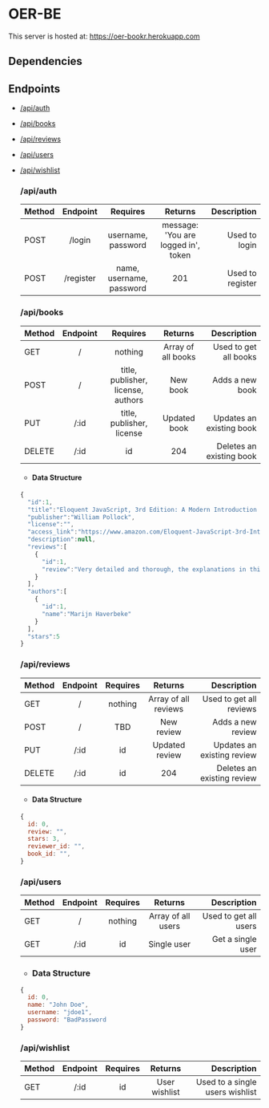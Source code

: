 # OER-BE
This server is hosted at: https://oer-bookr.herokuapp.com

## Dependencies

## Endpoints
- [/api/auth](#/api/auth)
- [/api/books](#/api/books)
- [/api/reviews](#/api/reviews)
- [/api/users](#/api/users)
- [/api/wishlist](#/api/wishlist)

  ### /api/auth<a name="/api/auth"></a>
  | Method | Endpoint | Requires | Returns | Description |
  | ------ |:--------:|:--------:|:-----------:| -------:|
  | POST   | /login    | username, password | message: 'You are logged in', token | Used to login |
  | POST   | /register | name, username, password | 201 | Used to register |

  ### /api/books<a name="/api/books"></a>
  | Method | Endpoint | Requires | Returns | Description |
  | ------ |:--------:|:--------:|:-----------:| -------:|
  | GET    | /    | nothing | Array of all books | Used to get all books |
  | POST   | /    | title, publisher, license, authors | New book | Adds a new book |
  | PUT    | /:id | title, publisher, license | Updated book | Updates an existing book |
  | DELETE | /:id | id | 204 | Deletes an existing book |
    - #### Data Structure
    ```javascript
    {
      "id":1,
      "title":"Eloquent JavaScript, 3rd Edition: A Modern Introduction to Programming",
      "publisher":"William Pollock",
      "license":"",
      "access_link":"https://www.amazon.com/Eloquent-JavaScript-3rd-Introduction-Programming/dp/1593279507/ref=sr_1_5?crid=2WUA5IJAH5DLY&keywords=books+javascript&qid=1569177402&sprefix=books+javasc%2Caps%2C132&sr=8-5","thumbnail":"../../assets/eloquent_thumbnail.jpeg",
      "description":null,
      "reviews":[
        {
          "id":1,
          "review":"Very detailed and thorough, the explanations in this book helped me understand JS. Finding this resource was like taking a breath of fresh air.","stars":5
        }
      ],
      "authors":[
        {
          "id":1,
          "name":"Marijn Haverbeke"
        }
      ],
      "stars":5
    }
    ```

  ### /api/reviews<a name="/api/reviews"></a>
  | Method | Endpoint | Requires | Returns | Description |
  | ------ |:--------:|:--------:|:-----------:| -------:|
  | GET    | /    | nothing | Array of all reviews | Used to get all reviews |
  | POST   | /    | TBD | New review | Adds a new review |
  | PUT    | /:id | id | Updated review | Updates an existing review |
  | DELETE | /:id | id | 204 | Deletes an existing review |
    - #### Data Structure
    ```javascript
    {
      id: 0,
      review: "",
      stars: 3,
      reviewer_id: "",
      book_id: "",
    }
    ```

  ### /api/users<a name="/api/users"></a>
  | Method | Endpoint | Requires | Returns | Description |
  | ------ |:--------:|:--------:|:-----------:| -------:|
  | GET    | /    | nothing | Array of all users | Used to get all users |
  | GET | /:id | id | Single user | Get a single user |
    - ### Data Structure
    ```javascript
    {
      id: 0,
      name: "John Doe",
      username: "jdoe1",
      password: "BadPassword
    }
    ```

  ### /api/wishlist<a name="/api/wishlist"></a>
  | Method | Endpoint | Requires | Returns | Description |
  | ------ |:--------:|:--------:|:-----------:| -------:|
  | GET    | /:id     | id       | User wishlist | Used to a single users wishlist |

